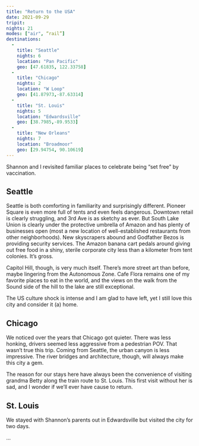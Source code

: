 ```yaml
---
title: "Return to the USA"
date: 2021-09-29
tripit: 
nights: 21
modes: ["air", “rail”]
destinations:
  -
    title: "Seattle"
    nights: 6
    location: "Pan Pacific"
    geo: [47.61835, 122.33758]
  -
    title: "Chicago"
    nights: 2
    location: "W Loop"
    geo: [41.87973,-87.63314]
  -
    title: "St. Louis"
    nights: 5
    location: "Edwardsville"
    geo: [38.7985,-89.9533]
  -
    title: "New Orleans"
    nights: 7
    location: "Broadmoor"
    geo: [29.94754, 90.10619]
---
```


Shannon and I revisited familiar places to celebrate being “set free” by vaccination.

## Seattle

Seattle is both comforting in familiarity and surprisingly different. Pioneer Square is even more full of tents and even feels dangerous. Downtown retail is clearly struggling, and 3rd Ave is as sketchy as ever. But South Lake Union is clearly under the protective umbrella of Amazon and has plenty of businesses open (most a new location of well-established restaurants from other neighborhoods). New skyscrapers abound and Godfather Bezos is providing security services. The Amazon banana cart pedals around giving out free food in a shiny, sterile corporate city less than a kilometer from tent colonies. It’s gross.

Capitol Hill, though, is very much itself. There’s more street art than before, maybe lingering from the Autonomous Zone. Cafe Flora remains one of my favorite places to eat in the world, and the views on the walk from the Sound side of the hill to the lake are still exceptional.

The US culture shock is intense and I am glad to have left, yet I still love this city and consider it (a) home.

## Chicago

We noticed over the years that Chicago got quieter. There was less honking, drivers seemed less aggressive from a pedestrian POV. That wasn’t true this trip. Coming from Seattle, the urban canyon is less impressive. The river bridges and architecture, though, will always make this city a gem.

The reason for our stays here have always been the convenience of visiting grandma Betty along the train route to St. Louis. This first visit without her is sad, and I wonder if we’ll ever have cause to return.

## St. Louis

We stayed with Shannon’s parents out in Edwardsville but visited the city for two days.

…
